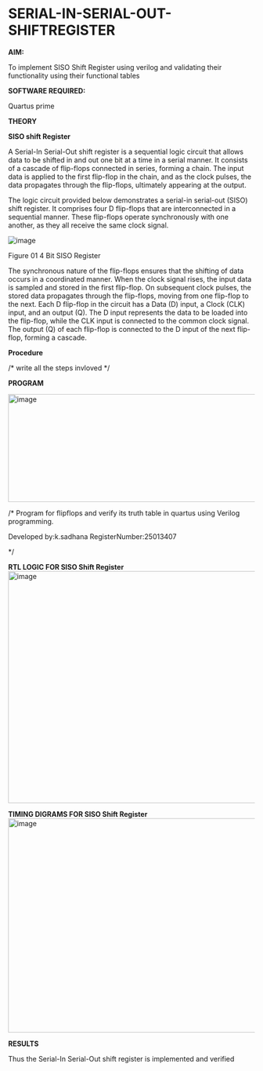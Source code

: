 # SERIAL-IN-SERIAL-OUT-SHIFTREGISTER

**AIM:**

To implement  SISO Shift Register using verilog and validating their functionality using their functional tables

**SOFTWARE REQUIRED:**

Quartus prime

**THEORY**

**SISO shift Register**

A Serial-In Serial-Out shift register is a sequential logic circuit that allows data to be shifted in and out one bit at a time in a serial manner. It consists of a cascade of flip-flops connected in series, forming a chain. The input data is applied to the first flip-flop in the chain, and as the clock pulses, the data propagates through the flip-flops, ultimately appearing at the output.

The logic circuit provided below demonstrates a serial-in serial-out (SISO) shift register. It comprises four D flip-flops that are interconnected in a sequential manner. These flip-flops operate synchronously with one another, as they all receive the same clock signal.

![image](https://github.com/naavaneetha/SERIAL-IN-SERIAL-OUT-SHIFTREGISTER/assets/154305477/e81c4072-37f9-46c6-8145-566764b74c3a)

Figure 01 4 Bit SISO Register

The synchronous nature of the flip-flops ensures that the shifting of data occurs in a coordinated manner. When the clock signal rises, the input data is sampled and stored in the first flip-flop. On subsequent clock pulses, the stored data propagates through the flip-flops, moving from one flip-flop to the next.
Each D flip-flop in the circuit has a Data (D) input, a Clock (CLK) input, and an output (Q). The D input represents the data to be loaded into the flip-flop, while the CLK input is connected to the common clock signal. The output (Q) of each flip-flop is connected to the D input of the next flip-flop, forming a cascade.

**Procedure**

/* write all the steps invloved */

**PROGRAM**

 <img width="801" height="220" alt="image" src="https://github.com/user-attachments/assets/329c603b-ee03-4693-8500-4cec162f5f9d" />

 
/* Program for flipflops and verify its truth table in quartus using Verilog programming.

Developed by:k.sadhana RegisterNumber:25013407

*/

**RTL LOGIC FOR SISO Shift Register**
<img width="1126" height="473" alt="image" src="https://github.com/user-attachments/assets/266560ab-088e-4c18-8dbb-65dbc1cfd7fd" />


**TIMING DIGRAMS FOR SISO Shift Register**
<img width="994" height="437" alt="image" src="https://github.com/user-attachments/assets/817877b2-9028-4c3b-b645-c7e4f3010fc5" />


**RESULTS**

 Thus the Serial-In Serial-Out shift register is implemented and verified
